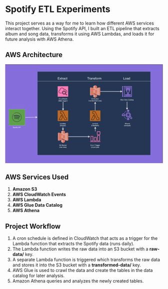 # Spotify ETL Experiments

This project serves as a way for me to learn how different AWS services interact together. Using the Spotify API, I built an ETL pipeline that extracts album and song data, transforms it using AWS Lambdas, and loads it for future analysis with AWS Athena.

## AWS Architecture

![Architectural Diagram](https://github.com/yangrchen/spotify-etl-aws/blob/main/aws-arch.png)

## AWS Services Used

1. **Amazon S3**
2. **AWS CloudWatch Events**
3. **AWS Lambda**
4. **AWS Glue Data Catalog**
5. **AWS Athena**

## Project Workflow

1. A cron schedule is defined in CloudWatch that acts as a trigger for the Lambda function that extracts the Spotify data (runs daily).
2. The Lambda function writes the raw data into an S3 bucket with a **raw-data/** key.
3. A separate Lambda function is triggered which transforms the raw data and stores it into the S3 bucket with a **transformed-data/** key.
4. AWS Glue is used to crawl the data and create the tables in the data catalog for later analysis.
5. Amazon Athena queries and analyzes the newly created tables.
